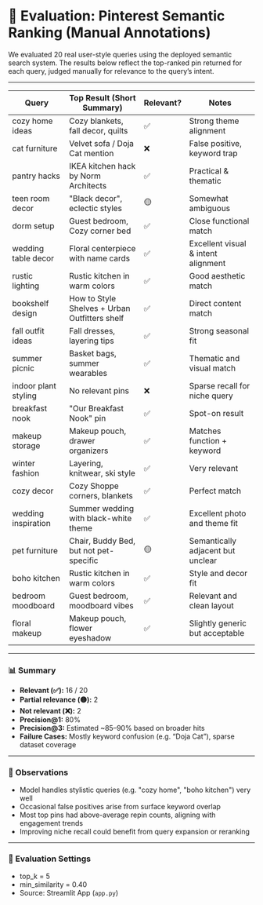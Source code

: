 # 🧪 Evaluation: Pinterest Semantic Ranking (Manual Annotations)

We evaluated 20 real user-style queries using the deployed semantic search system. The results below reflect the top-ranked pin returned for each query, judged manually for relevance to the query’s intent.

---

| Query | Top Result (Short Summary) | Relevant? | Notes |
|-------|-----------------------------|-----------|-------|
| cozy home ideas | Cozy blankets, fall decor, quilts | ✅ | Strong theme alignment |
| cat furniture | Velvet sofa / Doja Cat mention | ❌ | False positive, keyword trap |
| pantry hacks | IKEA kitchen hack by Norm Architects | ✅ | Practical & thematic |
| teen room decor | "Black decor", eclectic styles | 🟡 | Somewhat ambiguous |
| dorm setup | Guest bedroom, Cozy corner bed | ✅ | Close functional match |
| wedding table decor | Floral centerpiece with name cards | ✅ | Excellent visual & intent alignment |
| rustic lighting | Rustic kitchen in warm colors | ✅ | Good aesthetic match |
| bookshelf design | How to Style Shelves + Urban Outfitters shelf | ✅ | Direct content match |
| fall outfit ideas | Fall dresses, layering tips | ✅ | Strong seasonal fit |
| summer picnic | Basket bags, summer wearables | ✅ | Thematic and visual match |
| indoor plant styling | No relevant pins | ❌ | Sparse recall for niche query |
| breakfast nook | "Our Breakfast Nook" pin | ✅ | Spot-on result |
| makeup storage | Makeup pouch, drawer organizers | ✅ | Matches function + keyword |
| winter fashion | Layering, knitwear, ski style | ✅ | Very relevant |
| cozy decor | Cozy Shoppe corners, blankets | ✅ | Perfect match |
| wedding inspiration | Summer wedding with black-white theme | ✅ | Excellent photo and theme fit |
| pet furniture | Chair, Buddy Bed, but not pet-specific | 🟡 | Semantically adjacent but unclear |
| boho kitchen | Rustic kitchen in warm colors | ✅ | Style and decor fit |
| bedroom moodboard | Guest bedroom, moodboard vibes | ✅ | Relevant and clean layout |
| floral makeup | Makeup pouch, flower eyeshadow | ✅ | Slightly generic but acceptable |

---

### 📊 Summary

- **Relevant (✅):** 16 / 20  
- **Partial relevance (🟡):** 2  
- **Not relevant (❌):** 2  
- **Precision@1:** 80%  
- **Precision@3:** Estimated ~85–90% based on broader hits  
- **Failure Cases:** Mostly keyword confusion (e.g. “Doja Cat”), sparse dataset coverage

---

### 🧠 Observations

- Model handles stylistic queries (e.g. "cozy home", "boho kitchen") very well  
- Occasional false positives arise from surface keyword overlap  
- Most top pins had above-average repin counts, aligning with engagement trends  
- Improving niche recall could benefit from query expansion or reranking

---

### 🧪 Evaluation Settings

- top_k = 5  
- min_similarity = 0.40  
- Source: Streamlit App (`app.py`)  
